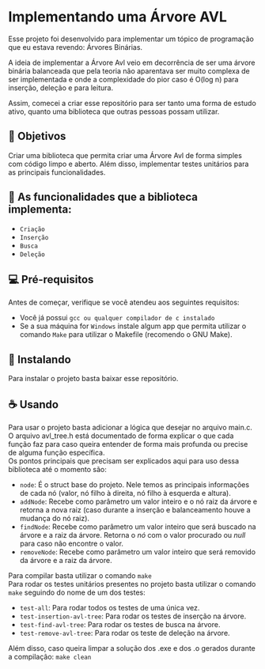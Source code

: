 # Implementando uma Árvore AVL

Esse projeto foi desenvolvido para implementar um tópico de programação que eu estava revendo: Árvores Binárias. <br />

A ideia de implementar a Árvore Avl veio em decorrência de ser uma árvore binária balanceada que pela teoria não aparentava ser muito complexa de ser implementada e onde a complexidade do pior caso é O(log n) para inserção, deleção e para leitura. <br />

Assim, comecei a criar esse repositório para ser tanto uma forma de estudo ativo, quanto uma biblioteca que outras pessoas possam utilizar. <br />

## 📖 Objetivos

Criar uma biblioteca que permita criar uma Árvore Avl de forma simples com código limpo e aberto. Além disso, implementar testes unitários para as principais funcionalidades.

## 📌 As funcionalidades que a biblioteca implementa:
- ` Criação `
- ` Inserção `
- ` Busca `
- ` Deleção `

## 💻 Pré-requisitos

Antes de começar, verifique se você atendeu aos seguintes requisitos:

- Você já possui `gcc ou qualquer compilador de c instalado`
- Se a sua máquina for `Windows` instale algum app que permita utilizar o comando `Make` para utilizar o Makefile (recomendo o GNU Make).


## 🚀 Instalando

Para instalar o projeto basta baixar esse repositório.


## ☕ Usando

Para usar o projeto basta adicionar a lógica que desejar no arquivo main.c. <br />
O arquivo avl_tree.h está documentado de forma explicar o que cada função faz para caso queira entender de forma mais profunda ou precise de alguma função específica. <br />
Os pontos principais que precisam ser explicados aqui para uso dessa biblioteca até o momento são:
- `node`: É o struct base do projeto. Nele temos as principais informações de cada nó (valor, nó filho à direita, nó filho à esquerda e altura).
- `addNode`: Recebe como parâmetro um valor inteiro e o nó raiz da árvore e retorna a nova raiz (caso durante a inserção e balanceamento houve a mudança do nó raiz). <br />
- `findNode`: Recebe como parâmetro um valor inteiro que será buscado na árvore e a raiz da árvore. Retorna o *nó* com o valor procurado ou *null* para caso não encontre o valor. <br />
- `removeNode`: Recebe como parâmetro um valor inteiro que será removido da árvore e a raiz da árvore.

Para compilar basta utilizar o comando `make` <br />
Para rodar os testes unitários presentes no projeto basta utilizar o comando `make` seguindo do nome de um dos testes:
- `test-all`: Para rodar todos os testes de uma única vez.
- `test-insertion-avl-tree`: Para rodar os testes de inserção na árvore.
- `test-find-avl-tree`: Para rodar os testes de busca na árvore.
- `test-remove-avl-tree`: Para rodar os teste de deleção na árvore.

Além disso, caso queira limpar a solução dos .exe e dos .o gerados durante a compilação: `make clean` 
